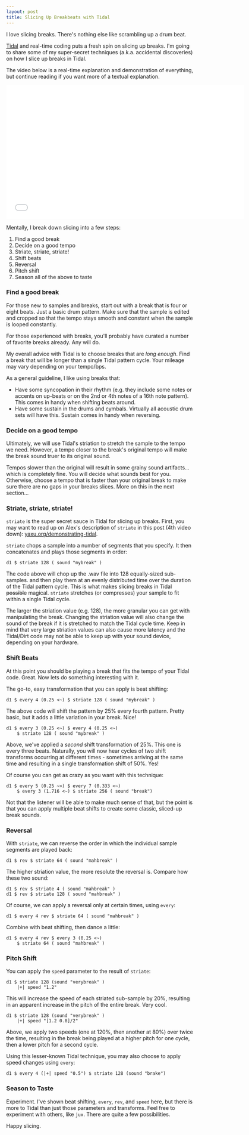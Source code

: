 ```yaml
---
layout: post
title: Slicing Up Breakbeats with Tidal
---
```


<p>I love slicing breaks. There's nothing else like scrambling up a drum beat.</p>

<p><a href="//yaxu.org/tidal">Tidal</a> and real-time coding puts a fresh spin
	on slicing up breaks. I'm going to share some of my super-secret techniques
	(a.k.a. accidental discoveries) on how I slice up breaks in Tidal.</p>

<p>The video below is a real-time explanation and demonstration of everything,
	but continue reading if you want more of a textual explanation.</p>

<iframe width="640" height="360" src="//www.youtube.com/embed/plu04_ewZUQ" frameborder="0"> </iframe>
<p>Mentally, I break down slicing into a few steps:</p>

<ol>
	<li>Find a good break</li>
	<li>Decide on a good tempo</li>
	<li>Striate, striate, striate!</li>
	<li>Shift beats</li>
	<li>Reversal</li>
	<li>Pitch shift</li>
	<li>Season all of the above to taste</li>
</ol>

<h3>Find a good break</h3>

<p>For those new to samples and breaks, start out with a break that is 
four or eight beats. Just a basic drum pattern. Make sure that the sample is
edited and cropped so that the tempo stays smooth and constant when the
sample is looped constantly.</p>

<p>For those experienced with breaks, you'll probably have curated a number of
	favorite breaks already. Any will do.</p>

<p>My overall advice with Tidal is to choose breaks that are <em>long enough</em>.
	Find a break that will be longer than a single Tidal pattern cycle. Your 
	mileage may vary depending on your tempo/bps.</p>

<p>As a general guideline, I like using breaks that:</p>

<ul>
	<li>Have some syncopation in their rhythm (e.g. they include some notes
		or accents on up-beats or on the 2nd or 4th notes of a 16th note
		pattern). This comes in handy when shifting beats around.</li>
	<li>Have some sustain in the drums and cymbals. Virtually all acoustic drum
		sets will have this. Sustain comes in handy when reversing.</li>
</ul>

<h3>Decide on a good tempo</h3>

<p>Ultimately, we will use Tidal's striation to stretch the sample to the tempo
	we need. However, a tempo closer to the break's original tempo will make the
	break sound truer to its original sound.</p>

<p>Tempos slower than the original will result in some grainy sound artifacts...
	which is completely fine. You will decide what sounds best for you. Otherwise,
	choose a tempo that is faster than your original break to make sure there are no
	gaps in your breaks slices. More on this in the next section...</p>

<h3>Striate, striate, striate!</h3>

<p><code>striate</code> is the super secret sauce in Tidal for slicing up breaks.
	First, you may want to read up on Alex's description of <code>striate</code>
	in this post (4th video down): 
	<a href="http://yaxu.org/demonstrating-tidal/">yaxu.org/demonstrating-tidal</a>.</p>

<p><code>striate</code> chops a sample into a number of segments that you
	specify. It then concatenates and plays those segments in order:</p>

<pre><code>d1 $ striate 128 ( sound "mybreak" )</code></pre>

<p>The code above will chop up the .wav file into 128 equally-sized sub-samples.
	and then play them at an evenly distributed time over the duration of the
	Tidal pattern cycle. This is what makes slicing breaks in Tidal
	<span style="text-decoration: line-through">possible</span> magical.
	<code>striate</code> stretches (or compresses) your sample to fit within
	a single Tidal cycle.</p>

<p>The larger the striation value (e.g. 128), the more granular you can get
	with manipulating the break. Changing the striation value will also change
	the sound of the break if it is stretched to match the Tidal cycle time. Keep
	in mind that very large striation values can also cause more latency and
	the Tidal/Dirt code may not be able to keep up with your sound device, depending
	on your hardware.</p>

<h3>Shift Beats</h3>

<p>At this point you should be playing a break that fits the tempo of your
	Tidal code. Great. Now lets do something interesting with it.</p>

<p>The go-to, easy transformation that you can apply is beat shifting:</p>

<pre><code>d1 $ every 4 (0.25 &lt;~) $ striate 128 ( sound "mybreak" )</code></pre>

<p>The above code will shift the pattern by 25% every fourth pattern. Pretty basic,
	but it adds a little variation in your break. Nice!</p>

<pre><code>d1 $ every 3 (0.25 &lt;~) $ every 4 (0.25 &lt;~) 
    $ striate 128 ( sound "mybreak" )</code></pre>

<p>Above, we've applied a <em>second</em> shift transformation of 25%. This one is
	every three beats. Naturally, you will now hear cycles of two shift transforms
	occurring at different times - sometimes arriving at the same time and
	resulting in a single transformation shift of 50%. Yes!</p>

<p>Of course you can get as crazy as you want with this technique:</p>

<pre><code>d1 $ every 5 (0.25 ~&gt;) $ every 7 (0.333 &lt;~) 
    $ every 3 (1.716 &lt;~) $ striate 256 ( sound "break")</code></pre>

<p>Not that the listener will be able to make much sense of that, but the point
	is that you can apply multiple beat shifts to create some classic, sliced-up
	break sounds.</p>


<h3>Reversal</h3>

<p>With <code>striate</code>, we can reverse the order in which the individual
	sample segments are played back:</p>

<pre><code>d1 $ rev $ striate 64 ( sound "mahbreak" )</code></pre>

<p>The higher striation value, the more resolute the reversal is. Compare
	how these two sound:</p>

<pre><code>d1 $ rev $ striate 4 ( sound "mahbreak" )
d1 $ rev $ striate 128 ( sound "mahbreak" )</code></pre>

<p>Of course, we can apply a reversal only at certain times, using <code>every</code>:</p>

<pre><code>d1 $ every 4 rev $ striate 64 ( sound "mahbreak" )</code></pre>

<p>Combine with beat shifting, then dance a little:</p>

<pre><code>d1 $ every 4 rev $ every 3 (0.25 &lt;~) 
	$ striate 64 ( sound "mahbreak" )</code></pre>

<h3>Pitch Shift</h3>

<p>You can apply the <code>speed</code> parameter to the result of 
	<code>striate</code>:</p>

<pre><code>d1 $ striate 128 (sound "verybreak" )
	|+| speed "1.2"</code></pre>

<p>This will increase the speed of each striated sub-sample by 20%, resulting
	in an apparent increase in the pitch of the entire break. Very cool.</p>


<pre><code>d1 $ striate 128 (sound "verybreak" )
	|+| speed "[1.2 0.8]/2"</code></pre>

<p>Above, we apply two speeds (one at 120%, then another at 80%) over twice
	the time, resulting in the break being played at a higher pitch for one 
	cycle, then a lower pitch for a second cycle.</p>

<p>Using this lesser-known Tidal technique, you may also choose to apply 
	speed changes using <code>every</code>:</p>

<pre><code>d1 $ every 4 (|+| speed "0.5") $ striate 128 (sound "brake")</code></pre>

<h3>Season to Taste</h3>

<p>Experiment. I've shown beat shifting, <code>every</code>, <code>rev</code>,
	and <code>speed</code> here, but there is more to Tidal than just those
	parameters and transforms. Feel free to experiment with others, like
	<code>jux</code>. There are quite a few possibilities.</p>

<p>Happy slicing.</p>

